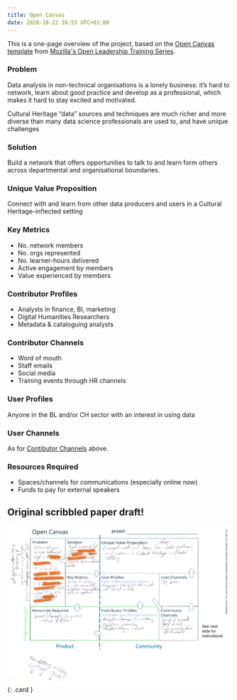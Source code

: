 ```yaml
---
title: Open Canvas
date: 2020-10-22 16:55 UTC+01:00
---
```


This is a one-page overview of the project, based on the [Open Canvas template][] from [Mozilla's Open Leadership Training Series][].

[Open Canvas template]: https://mozilla.github.io/open-leadership-training-series/articles/opening-your-project/develop-an-open-project-strategy-with-open-canvas/
[Mozilla's Open Leadership Training Series]: https://mozilla.github.io/open-leadership-training-series/

### Problem

Data analysis in non-technical organisations is a lonely business: it’s hard to network, learn about good practice and develop as a professional, which makes it hard to stay excited and motivated.

Cultural Heritage “data” sources and techniques are much richer and more diverse than many data science professionals are used to, and have unique challenges

### Solution

Build a network that offers opportunities to talk to and learn form others across departmental and organisational boundaries.

### Unique Value Proposition

Connect with and learn from other data producers and users in a Cultural Heritage-inflected setting

### Key Metrics

- No. network members
- No. orgs represented
- No. learner-hours delivered
- Active engagement by members
- Value experienced by members

### Contributor Profiles

- Analysts in finance, BI, marketing
- Digital Humanities Researchers
- Metadata & cataloguing analysts

### Contributor Channels

- Word of mouth
- Staff emails
- Social media
- Training events through HR channels

### User Profiles

Anyone in the BL and/or CH sector with an interest in using data

### User Channels

As for [Contibutor Channels](#contributor-channels) above.

### Resources Required

- Spaces/channels for communications (especially online now)
- Funds to pay for external speakers

## Original scribbled paper draft!

![Open Canvas scan](/images/open-canvas.png){: .card }
